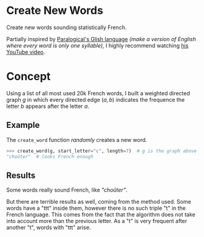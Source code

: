 # Create New Words

Create new words sounding statistically French.

Partially inspired by [Paralogical's Glish language](https://github.com/paralogical/glish) _(make a version of English where every word is only one syllable)_, I highly recommend watching [his YouTube video](https://www.youtube.com/watch?v=sRbcw2sGkJw).

# Concept

Using a list of all most used 20k French words, I built a weighted directed graph $g$ in which every directed edge $(a, b)$ indicates the frequence the letter $b$ appears after the letter $a$.

## Example

The `create_word` function _randomly_ creates a new word.

```py
>>> create_word(g, start_letter="c", length=7)  # g is the graph above-mentioned
"choûter"  # looks French enough
```

## Results

Some words really sound French, like _"choûter"_.

But there are terrible results as well, coming from the method used. Some words have a "ttt" inside them, however there is no such triple "t" in the French language. This comes from the fact that the algorithm does not take into account more than the previous letter. As  a "t" is very frequent after another "t", words with "ttt" arise.
